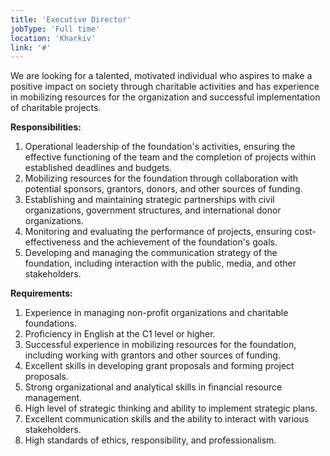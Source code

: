 ```yaml
---
title: 'Executive Director'
jobType: 'Full time'
location: 'Kharkiv'
link: '#'
---
```


We are looking for a talented, motivated individual who aspires to make a positive impact on society through charitable activities and has experience in mobilizing resources for the organization and successful implementation of charitable projects.

**Responsibilities:** 
1. Operational leadership of the foundation's activities, ensuring the effective functioning of the team and the completion of projects within established deadlines and budgets. 
2. Mobilizing resources for the foundation through collaboration with potential sponsors, grantors, donors, and other sources of funding. 
3. Establishing and maintaining strategic partnerships with civil organizations, government structures, and international donor organizations. 
4. Monitoring and evaluating the performance of projects, ensuring cost-effectiveness and the achievement of the foundation's goals. 
5. Developing and managing the communication strategy of the foundation, including interaction with the public, media, and other stakeholders.

**Requirements:** 
1. Experience in managing non-profit organizations and charitable foundations. 
2. Proficiency in English at the C1 level or higher. 
3. Successful experience in mobilizing resources for the foundation, including working with grantors and other sources of funding. 
4. Excellent skills in developing grant proposals and forming project proposals. 
5. Strong organizational and analytical skills in financial resource management. 
6. High level of strategic thinking and ability to implement strategic plans. 
7. Excellent communication skills and the ability to interact with various stakeholders. 
8. High standards of ethics, responsibility, and professionalism.